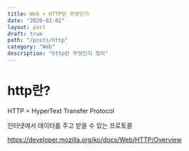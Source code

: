 ```yaml
---
title: Web > HTTP란 무엇인가
date: "2020-02-02"
layout: post
draft: true
path: "/posts/http"
category: "Web"
description: "http란 무엇인지 정리"
---
```


# http란?
HTTP = HyperText Transfer Protocol

인터넷에서 데이터를 주고 받을 수 있는 프로토콜


https://developer.mozilla.org/ko/docs/Web/HTTP/Overview